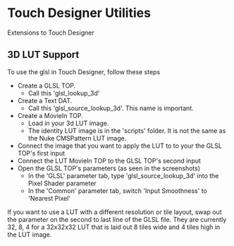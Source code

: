 Touch Designer Utilities
=

Extensions to Touch Designer

3D LUT Support
-
To use the glsl in Touch Designer, follow these steps
- Create a GLSL TOP. 
	- Call this 'glsl_lookup_3d'
- Create a Text DAT. 
	- Call this 'glsl_source_lookup_3d'. This name is important.
- Create a MovieIn TOP. 
	- Load in your 3d LUT image.
	- The identity LUT image is in the 'scripts' folder. It is not the same as the Nuke CMSPattern LUT image.
- Connect the image that you want to apply the LUT to to your the GLSL TOP's first input
- Connect the LUT MovieIn TOP to the GLSL TOP's second input
- Open the GLSL TOP's parameters (as seen in the screenshots)
	- In the 'GLSL' parameter tab, type 'glsl_source_lookup_3d' into the Pixel Shader parameter
	- In the 'Common' parameter tab, switch 'Input Smoothness' to 'Nearest Pixel'

If you want to use a LUT with a different resolution or tile layout, swap out the parameter on the second to last line of the GLSL file. They are currently 32, 8, 4 for a 32x32x32 LUT that is laid out 8 tiles wide and 4 tiles high in the LUT image.


